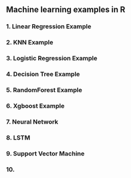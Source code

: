 ## Machine learning examples in R

### 1. Linear Regression Example ###

### 2. KNN Example ###

### 3. Logistic Regression Example ###

### 4. Decision Tree Example ###

### 5. RandomForest Example ###

### 6. Xgboost Example ###

### 7. Neural Network ###

### 8. LSTM ###

### 9. Support Vector Machine ###

### 10.  ###
